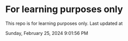 # For learning purposes only
This repo is for learning purposes only.
Last updated at

Sunday, February 25, 2024 9:01:56 PM


